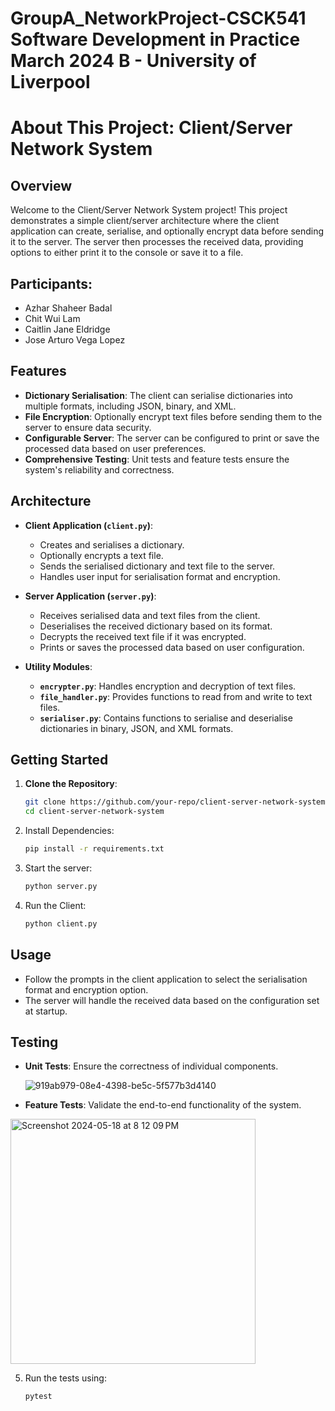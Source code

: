# GroupA_NetworkProject-CSCK541 Software Development in Practice March 2024 B - University of Liverpool
# About This Project: Client/Server Network System

## Overview

Welcome to the Client/Server Network System project! This project demonstrates a simple client/server architecture where the client application can create, serialise, and optionally encrypt data before sending it to the server. The server then processes the received data, providing options to either print it to the console or save it to a file.


## Participants:
- Azhar Shaheer Badal
- Chit Wui Lam
- Caitlin Jane Eldridge
- Jose Arturo Vega Lopez

## Features

- **Dictionary Serialisation**: The client can serialise dictionaries into multiple formats, including JSON, binary, and XML.
- **File Encryption**: Optionally encrypt text files before sending them to the server to ensure data security.
- **Configurable Server**: The server can be configured to print or save the processed data based on user preferences.
- **Comprehensive Testing**: Unit tests and feature tests ensure the system's reliability and correctness.

## Architecture

- **Client Application (`client.py`)**:
  - Creates and serialises a dictionary.
  - Optionally encrypts a text file.
  - Sends the serialised dictionary and text file to the server.
  - Handles user input for serialisation format and encryption.

- **Server Application (`server.py`)**:
  - Receives serialised data and text files from the client.
  - Deserialises the received dictionary based on its format.
  - Decrypts the received text file if it was encrypted.
  - Prints or saves the processed data based on user configuration.

- **Utility Modules**:
  - **`encrypter.py`**: Handles encryption and decryption of text files.
  - **`file_handler.py`**: Provides functions to read from and write to text files.
  - **`serialiser.py`**: Contains functions to serialise and deserialise dictionaries in binary, JSON, and XML formats.

## Getting Started

1. **Clone the Repository**:
   ```bash
   git clone https://github.com/your-repo/client-server-network-system.git
   cd client-server-network-system

2. Install Dependencies:
   ```bash
   pip install -r requirements.txt

3. Start the server:
   ```bash
   python server.py

4. Run the Client:
   ```bash
   python client.py


## Usage

- Follow the prompts in the client application to select the serialisation format and encryption option.
- The server will handle the received data based on the configuration set at startup.

## Testing

- **Unit Tests**: Ensure the correctness of individual components.

  ![919ab979-08e4-4398-be5c-5f577b3d4140](https://github.com/UOL-BADAL/GroupA_NetworkProject/assets/167023997/fdb230e0-27f9-4b4b-b60f-7aa25264de28)

- **Feature Tests**: Validate the end-to-end functionality of the system.

<img width="392" alt="Screenshot 2024-05-18 at 8 12 09 PM" src="https://github.com/UOL-BADAL/GroupA_NetworkProject/assets/167023997/9faf2db9-290d-4b2d-83c9-d1733739b689">


5. Run the tests using:
   ```bash
   pytest

